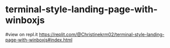 # terminal-style-landing-page-with-winboxjs
#view on repl.it https://replit.com/@Christinekrm02/terminal-style-landing-page-with-winboxjs#index.html
